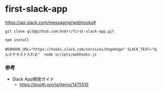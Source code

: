 # first-slack-app
https://api.slack.com/messaging/webhooks#

`git clone git@github.com:hndrr/first-slack-app.git`

`npm install`

`WEBHOOK_URL="https://hooks.slack.com/services/hogehoge" SLACK_TEXT="なんかテキスト入れる"  node scripts/webhooks.js`

### 参考

- Slack App開発ガイド
  - https://booth.pm/ja/items/1475515
